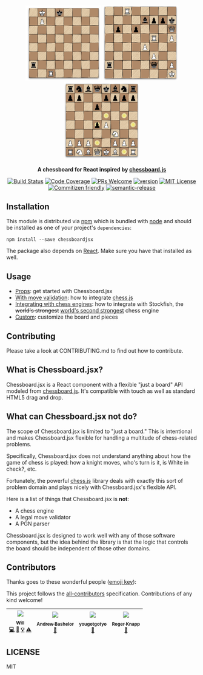 <div align="center" markdown="1">

<img src="./src/img/lucena.png" alt="lucena position" width="200">
<img src="./src/img/carlsenWorldChampionship2016.png" alt="Carlsen 2016 Championship" width="200">
<img src="./src/img/sicilian.png" alt="sicilian defense" width="200">

**A chessboard for React inspired by [chessboard.js](https://github.com/oakmac/chessboardjs)**

[![Build Status][build-badge]][build]
[![Code Coverage][coverage-badge]][coverage]
[![PRs Welcome][prs-badge]][prs]
[![version][version-badge]][package]
[![MIT License][license-badge]][license]
[![Commitizen friendly][commitzen-badge]][commitzen]
[![semantic-release][semantic-release-badge]][semantic-release]

</div>

## Installation

This module is distributed via [npm][npm] which is bundled with [node][node] and
should be installed as one of your project's `dependencies`:

```
npm install --save chessboardjsx
```

The package also depends on [React](https://reactjs.org/). Make sure you have that installed as well.

## Usage

* [Props](https://www.chessboardjsx.com/props): get started with Chessboard.jsx
* [With move validation](https://www.chessboardjsx.com/integrations/move-validation): how to integrate [chess.js](https://github.com/jhlywa/chess.js)
* [Integrating with chess engines](https://www.chessboardjsx.com/integrations/stockfish): how to integrate with Stockfish, the ~~world's strongest~~ [world's second strongest](https://www.chess.com/news/view/google-s-alphazero-destroys-stockfish-in-100-game-match) chess engine
* [Custom](https://www.chessboardjsx.com/custom): customize the board and pieces

## Contributing

Please take a look at CONTRIBUTING.md to find out how to contribute.

## What is Chessboard.jsx?

Chessboard.jsx is a React component with a flexible "just a board" API modeled from [chessboard.js](https://github.com/oakmac/chessboardjs). It's compatible with touch as well as standard HTML5 drag and drop.

## What can Chessboard.jsx **not** do?

The scope of Chessboard.jsx is limited to "just a board." This is intentional and
makes Chessboard.jsx flexible for handling a multitude of chess-related problems.

Specifically, Chessboard.jsx does not understand anything about how the game of
chess is played: how a knight moves, who's turn is it, is White in check?, etc.

Fortunately, the powerful [chess.js](https://github.com/jhlywa/chess.js) library deals with exactly this sort of
problem domain and plays nicely with Chessboard.jsx's flexible API.

Here is a list of things that Chessboard.jsx is **not**:

* A chess engine
* A legal move validator
* A PGN parser

Chessboard.jsx is designed to work well with any of those software components, but the idea
behind the library is that the logic that controls the board should be
independent of those other domains.

## Contributors

Thanks goes to these wonderful people ([emoji key](https://github.com/kentcdodds/all-contributors#emoji-key)):

This project follows the [all-contributors](https://github.com/kentcdodds/all-contributors) specification. Contributions of any kind welcome!

<!-- ALL-CONTRIBUTORS-LIST:START - Do not remove or modify this section -->
<!-- prettier-ignore -->
| [<img src="https://avatars2.githubusercontent.com/u/10157307?v=4" width="100px;"/><br /><sub><b>Will</b></sub>](https://github.com/willb335)<br />[💻](https://github.com/willb335/chessboardjsx/commits?author=willb335 "Code") [📖](https://github.com/willb335/chessboardjsx/commits?author=willb335 "Documentation") [💡](#example-willb335 "Examples") [⚠️](https://github.com/willb335/chessboardjsx/commits?author=willb335 "Tests") | [<img src="https://avatars3.githubusercontent.com/u/146082?v=4" width="100px;"/><br /><sub><b>Andrew Bashelor</b></sub>](https://github.com/a-bash)<br />[📖](https://github.com/willb335/chessboardjsx/commits?author=a-bash "Documentation") | [<img src="https://avatars3.githubusercontent.com/u/25490975?v=4" width="100px;"/><br /><sub><b>yougotgotyo</b></sub>](https://chadburg.com/)<br />[🤔](#ideas-yougotgotyo "Ideas, Planning, & Feedback") | [<img src="https://avatars0.githubusercontent.com/u/385366?v=4" width="100px;"/><br /><sub><b>Roger Knapp</b></sub>](http://csharptest.net)<br />[🤔](#ideas-csharptest "Ideas, Planning, & Feedback") |
| :---: | :---: | :---: | :---: |
<!-- ALL-CONTRIBUTORS-LIST:END -->

## LICENSE

MIT

[npm]: https://www.npmjs.com/
[node]: https://nodejs.org
[build-badge]: https://img.shields.io/travis/willb335/chessboardjsx.svg?style=flat-square
[build]: https://travis-ci.org/willb335/chessboardjsx
[coverage-badge]: https://img.shields.io/codecov/c/github/willb335/chessboardjsx.svg?style=flat-square
[coverage]: https://codecov.io/github/willb335/chessboardjsx
[prs-badge]: https://img.shields.io/badge/PRs-welcome-brightgreen.svg?style=flat-square
[prs]: http://makeapullrequest.com
[version-badge]: https://img.shields.io/npm/v/chessboardjsx.svg?style=flat-square
[package]: https://www.npmjs.com/package/chessboardjsx
[license-badge]: https://img.shields.io/npm/l/chessboardjsx.svg?style=flat-square
[license]: https://github.com/willb335/chessboardjsx/blob/master/LICENSE
[commitzen-badge]: https://img.shields.io/badge/commitizen-friendly-brightgreen.svg
[commitzen]: http://commitizen.github.io/cz-cli/
[semantic-release-badge]: https://img.shields.io/badge/%20%20%F0%9F%93%A6%F0%9F%9A%80-semantic--release-e10079.svg
[semantic-release]: https://github.com/semantic-release/semantic-release
